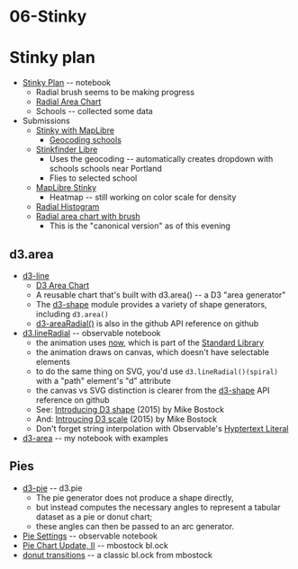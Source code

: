 
# 06-Stinky

# Stinky plan

* [Stinky Plan](https://observablehq.com/d/5b62069ac02499e1) -- notebook
  * Radial brush seems to be making progress
  * [Radial Area Chart](https://observablehq.com/@d3/radial-area-chart?collection=@d3/d3-shape)
  * Schools -- collected some data
* Submissions
  * [Stinky with MapLibre](https://observablehq.com/d/f6ad19f1d33ad186)
    * [Geocoding schools](https://observablehq.com/d/f305f4a853afe835)
  * [Stinkfinder Libre](https://observablehq.com/d/b9e12b358c4f1ee3@275) 
    * Uses the geocoding -- automatically creates dropdown with schools schools near Portland
    * Flies to selected school
  * [MapLibre Stinky](https://observablehq.com/d/08ecb9885b4b868c@197)
    * Heatmap -- still working on color scale for density
  * [Radial Histogram](https://observablehq.com/d/271570a96e6dcedf)
  * [Radial area chart with brush](https://observablehq.com/d/195b555c676fc016)
    * This is the "canonical version" as of this evening

## d3.area

* [d3-line](https://observablehq.com/@d3/d3-line?collection=@d3/d3-shape)
  * [D3 Area Chart](https://observablehq.com/@d3/area-chart)
  * A reusable chart that's built with d3.area() -- a D3 "area generator"
  * The [d3-shape](https://github.com/d3/d3-shape) module provides a variety of shape generators, including `d3.area()`
  * [d3-areaRadial()](https://github.com/d3/d3-shape#areaRadial) is also in the github API reference on github
* [d3.lineRadial](https://observablehq.com/@d3/d3-lineradial) -- observable notebook
  * the animation uses [now](https://observablehq.com/@observablehq/stdlib#nowSection), which is part of the [Standard Library](https://observablehq.com/@observablehq/stdlib)
  * the animation draws on canvas, which doesn't have selectable elements
  * to do the same thing on SVG, you'd use `d3.lineRadial()(spiral)` with a "path" element's "d" attribute
  * the canvas vs SVG distinction is clearer from the [d3-shape](https://github.com/d3/d3-shape) API reference on github
  * See: [Introducing D3 shape](https://medium.com/@mbostock/introducing-d3-shape-73f8367e6d12) (2015) by Mike Bostock
  * And: [Introucing D3 scale](https://medium.com/@mbostock/introducing-d3-scale-61980c51545f) (2015) by Mike Bostock
  * Don't forget string interpolation with Observable's [Hyptertext Literal](https://observablehq.com/@observablehq/htl)
* [d3-area](https://observablehq.com/d/7f87fe58cc0c81e5) -- my notebook with examples

## Pies

* [d3-pie](https://github.com/d3/d3-shape/blob/main/README.md#pies) -- d3.pie
  * The pie generator does not produce a shape directly, 
  * but instead computes the necessary angles to represent a tabular dataset as a pie or donut chart; 
  * these angles can then be passed to an arc generator.
* [Pie Settings](https://observablehq.com/@d3/pie-settings?collection=@d3/d3-shape) -- observable notebook
* [Pie Chart Update, II](https://bl.ocks.org/mbostock/1346410) -- mbostock bl.ock
* [donut transitions](https://bl.ocks.org/mbostock/4341417) -- a classic bl.ock from mbostock
